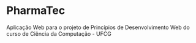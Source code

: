 # PharmaTec
Aplicação Web para o projeto de Princípios de Desenvolvimento Web do curso de Ciência da Computação - UFCG
